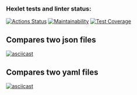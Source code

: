 ### Hexlet tests and linter status:
[![Actions Status](https://github.com/Krushovice/python-project-50/workflows/hexlet-check/badge.svg)](https://github.com/Krushovice/python-project-50/actions)  [![Maintainability](https://api.codeclimate.com/v1/badges/d41b9b1a511c0eb396b9/maintainability)](https://codeclimate.com/github/Krushovice/python-project-50/maintainability)  [![Test Coverage](https://api.codeclimate.com/v1/badges/d41b9b1a511c0eb396b9/test_coverage)](https://codeclimate.com/github/Krushovice/python-project-50/test_coverage)

## Compares two json files
[![asciicast](https://asciinema.org/a/cTINzbA4dhBgwoBK91YdB4nE6.svg)](https://asciinema.org/a/cTINzbA4dhBgwoBK91YdB4nE6)

## Compares two yaml files
[![asciicast](https://asciinema.org/a/qwNZEWMM6aDT92E0SnJjaybUU.svg)](https://asciinema.org/a/qwNZEWMM6aDT92E0SnJjaybUU)
